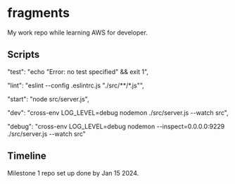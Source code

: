 # fragments

My work repo while learning AWS for developer.

## Scripts

"test": "echo \"Error: no test specified\" && exit 1",

"lint": "eslint --config .eslintrc.js \"./src/**/*.js\"",

"start": "node src/server.js",

"dev": "cross-env LOG_LEVEL=debug nodemon ./src/server.js --watch src",

"debug": "cross-env LOG_LEVEL=debug nodemon --inspect=0.0.0.0:9229 ./src/server.js --watch src"

## Timeline

Milestone 1 repo set up done by Jan 15 2024.
